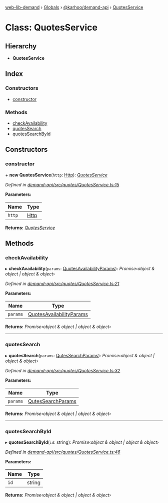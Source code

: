 [web-lib-demand](../README.md) › [Globals](../globals.md) › [@karhoo/demand-api](../modules/_karhoo_demand_api.md) › [QuotesService](_karhoo_demand_api.quotesservice.md)

# Class: QuotesService

## Hierarchy

* **QuotesService**

## Index

### Constructors

* [constructor](_karhoo_demand_api.quotesservice.md#constructor)

### Methods

* [checkAvailability](_karhoo_demand_api.quotesservice.md#checkavailability)
* [quotesSearch](_karhoo_demand_api.quotesservice.md#quotessearch)
* [quotesSearchById](_karhoo_demand_api.quotesservice.md#quotessearchbyid)

## Constructors

###  constructor

\+ **new QuotesService**(`http`: [Http](../interfaces/_karhoo_demand_api.http.md)): *[QuotesService](_karhoo_demand_api.quotesservice.md)*

*Defined in [demand-api/src/quotes/QuotesService.ts:15](https://github.com/karhoo/web-lib-demand/blob/f775a07/packages/demand-api/src/quotes/QuotesService.ts#L15)*

**Parameters:**

Name | Type |
------ | ------ |
`http` | [Http](../interfaces/_karhoo_demand_api.http.md) |

**Returns:** *[QuotesService](_karhoo_demand_api.quotesservice.md)*

## Methods

###  checkAvailability

▸ **checkAvailability**(`params`: [QuotesAvailabilityParams](../modules/_karhoo_demand_api.md#quotesavailabilityparams)): *Promise‹object & object | object & object›*

*Defined in [demand-api/src/quotes/QuotesService.ts:21](https://github.com/karhoo/web-lib-demand/blob/f775a07/packages/demand-api/src/quotes/QuotesService.ts#L21)*

**Parameters:**

Name | Type |
------ | ------ |
`params` | [QuotesAvailabilityParams](../modules/_karhoo_demand_api.md#quotesavailabilityparams) |

**Returns:** *Promise‹object & object | object & object›*

___

###  quotesSearch

▸ **quotesSearch**(`params`: [QutesSearchParams](../modules/_karhoo_demand_api.md#qutessearchparams)): *Promise‹object & object | object & object›*

*Defined in [demand-api/src/quotes/QuotesService.ts:32](https://github.com/karhoo/web-lib-demand/blob/f775a07/packages/demand-api/src/quotes/QuotesService.ts#L32)*

**Parameters:**

Name | Type |
------ | ------ |
`params` | [QutesSearchParams](../modules/_karhoo_demand_api.md#qutessearchparams) |

**Returns:** *Promise‹object & object | object & object›*

___

###  quotesSearchById

▸ **quotesSearchById**(`id`: string): *Promise‹object & object | object & object›*

*Defined in [demand-api/src/quotes/QuotesService.ts:46](https://github.com/karhoo/web-lib-demand/blob/f775a07/packages/demand-api/src/quotes/QuotesService.ts#L46)*

**Parameters:**

Name | Type |
------ | ------ |
`id` | string |

**Returns:** *Promise‹object & object | object & object›*
